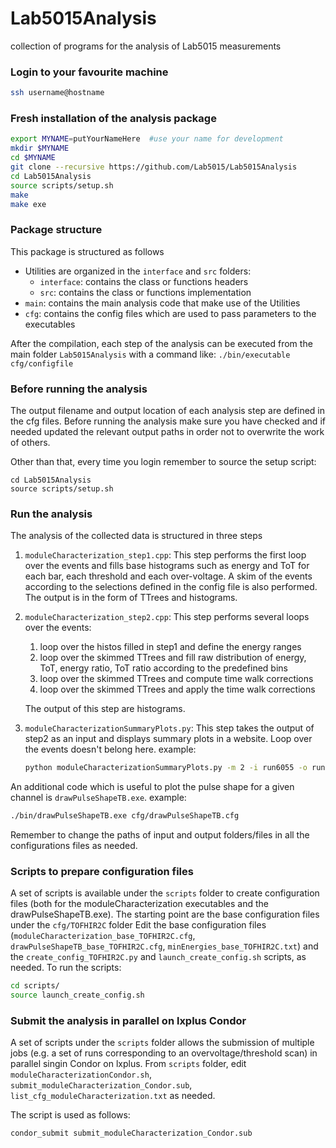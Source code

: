 # Lab5015Analysis
collection of programs for the analysis of Lab5015 measurements



### Login to your favourite machine
```sh
ssh username@hostname
```



### Fresh installation of the analysis package
```sh
export MYNAME=putYourNameHere  #use your name for development
mkdir $MYNAME
cd $MYNAME
git clone --recursive https://github.com/Lab5015/Lab5015Analysis
cd Lab5015Analysis
source scripts/setup.sh
make
make exe
```


### Package structure
This package is structured as follows
- Utilities are organized in the `interface` and `src` folders:
    - `interface`: contains the class or functions headers
    - `src`: contains the class or functions implementation
- `main`: contains the main analysis code that make use of the Utilities
- `cfg`: contains the config files which are used to pass parameters to the executables

After the compilation, each step of the analysis can be executed from the main folder `Lab5015Analysis` with a command like:
`./bin/executable cfg/configfile`



### Before running the analysis
The output filename and output location of each analysis step are defined in the cfg files. Before running the analysis make sure you have checked and if needed updated the relevant output paths in order not to overwrite the work of others.

Other than that, every time you login remember to source the setup script:
```
cd Lab5015Analysis
source scripts/setup.sh
```


### Run the analysis
The analysis of the collected data is structured in three steps
1. `moduleCharacterization_step1.cpp`:
   This step performs the first loop over the events and fills base histograms such as energy and ToT for each bar, each threshold and each over-voltage. A skim of the events according to the selections defined in the config file is also performed. The output is in the form of TTrees and histograms.

1. `moduleCharacterization_step2.cpp`:
   This step performs several loops over the events:
    1. loop over the histos filled in step1 and define the energy ranges
    1. loop over the skimmed TTrees and fill raw distribution of energy, ToT, energy ratio, ToT ratio according to the predefined bins
    1. loop over the skimmed TTrees and compute time walk corrections
    1. loop over the skimmed TTrees and apply the time walk corrections
    
   The output of this step are histograms.

1. `moduleCharacterizationSummaryPlots.py`:
   This step takes the output of step2 as an input and displays summary plots in a website. Loop over the events doesn't belong here.
   example:
   ```sh
   python moduleCharacterizationSummaryPlots.py -m 2 -i run6055 -o run6055
   ```

An additional code which is useful to plot the pulse shape for a given channel is `drawPulseShapeTB.exe`. 
example:
```sh
./bin/drawPulseShapeTB.exe cfg/drawPulseShapeTB.cfg
```

Remember to change the paths of input and output folders/files in all the configurations files as needed.


### Scripts to prepare configuration files
A set of scripts is available under the `scripts` folder to create configuration files (both for the moduleCharacterization executables and the drawPulseShapeTB.exe). 
The starting point are the base configuration files under the `cfg/TOFHIR2C` folder
Edit the base configuration files (`moduleCharacterization_base_TOFHIR2C.cfg`, `drawPulseShapeTB_base_TOFHIR2C.cfg`, `minEnergies_base_TOFHIR2C.txt`) and the `create_config_TOFHIR2C.py` and `launch_create_config.sh` scripts, as needed.
To run the scripts:
```sh
cd scripts/
source launch_create_config.sh 
```

### Submit the analysis in parallel on lxplus Condor 
A set of scripts under the `scripts` folder allows the submission of multiple jobs (e.g. a set of runs corresponding to an overvoltage/threshold scan) in parallel singin Condor on lxplus. 
From `scripts` folder, edit `moduleCharacterizationCondor.sh`, `submit_moduleCharacterization_Condor.sub`, `list_cfg_moduleCharacterization.txt` as needed.

The script is used as follows:
```sh
condor_submit submit_moduleCharacterization_Condor.sub
```





